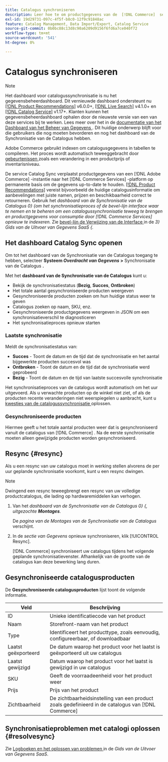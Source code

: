 ```yaml
---
title: Catalogus synchroniseren
description: Leer hoe te om productgegevens van de  [!DNL Commerce]  server naar  [!DNL Commerce Services] uit te voeren.
exl-id: 19d29731-097c-4f5f-b8c0-12f9c91848ac
feature: Catalog Management, Data Import/Export, Catalog Service
source-git-commit: 0b0bc88c13d8c90a6209d9156f6fd6a7ce040f72
workflow-type: tm+mt
source-wordcount: '541'
ht-degree: 0%

---
```



# Catalogus synchroniseren

>[!NOTE]
>
> Het dashboard voor catalogussynchronisatie is nu het gegevensbeheerdashboard. Dit vernieuwde dashboard ondersteunt nu [[!DNL Product Recommendations]](../product-recommendations/guide-overview.md) v6.0.0+, [[!DNL Live Search]](../live-search/overview.md) v4.1.0+ en [[!DNL Catalog Service]](../catalog-service/overview.md) v1.17+. Klanten kunnen het gegevensbeheerdashboard ophalen door de nieuwste versie van een van deze services bij te werken. Lees meer over het in de [ documentatie van het Dashboard van het Beheer van Gegevens ](https://experienceleague.adobe.com/docs/commerce-admin/systems/data-transfer/data-dashboard.html). Dit huidige onderwerp blijft voor die gebruikers die nog moeten bevorderen en nog het dashboard van de Synchronisatie van de Catalogus hebben.

Adobe Commerce gebruikt indexen om catalogusgegevens in tabellen te compileren. Het proces wordt automatisch teweeggebracht door [ gebeurtenissen ](https://experienceleague.adobe.com/docs/commerce-admin/systems/tools/index-management.html#events-that-trigger-full-reindexing) zoals een verandering in een productprijs of inventarisniveau.

De service Catalog Sync verplaatst productgegevens van een [!DNL Adobe Commerce] -instantie naar het [!DNL Commerce Services] -platform op permanente basis om de gegevens up-to-date te houden. [[!DNL Product Recommendations]](/help/product-recommendations/overview.md) vereist bijvoorbeeld de huidige catalogusinformatie om aanbevelingen met juiste namen, prijzen en beschikbaarheid correct te retourneren. Gebruik het _dashboard van de Synchronisatie van de Catalogus 0} {om het synchronisatieproces of de bevel-lijn interface waar te nemen en te beheren om een catalogussynchronisatie teweeg te brengen en productgegevens voor consumptie door [!DNL Commerce Services] opnieuw te indexeren._ Zie [ bevel-lijn de Verwijzing van de Interface ](../data-export/data-export-cli-commands.md) in de _3} Gids van de Uitvoer van Gegevens SaaS {._

## Het dashboard Catalog Sync openen

Om tot het dashboard van de Synchronisatie van de Catalogus toegang te hebben, selecteer **Systeem _Overdracht van Gegevens_ >** Synchronisatie van de Catalogus **.**

Met het **dashboard van de Synchronisatie van de Catalogus** kunt u:

- Bekijk de synchronisatiestatus (**Bezig**, **Succes**, **Ontbroken**)
- Het totale aantal gesynchroniseerde producten weergeven
- Gesynchroniseerde producten zoeken om hun huidige status weer te geven
- Catalogus zoeken op naam, SKU, enz.
- Gesynchroniseerde productgegevens weergeven in JSON om een synchronisatieverschil te diagnosticeren
- Het synchronisatieproces opnieuw starten

### Laatste synchronisatie

Meldt de synchronisatiestatus van:

- **Succes** - Toont de datum en de tijd dat de synchronisatie en het aantal bijgewerkte producten succesvol was
- **Ontbroken** - Toont de datum en de tijd dat de synchronisatie werd geprobeerd
- **Bezig** - Toont de datum en de tijd van laatste succesvolle synchronisatie

Het synchronisatieproces van de catalogus wordt automatisch om het uur uitgevoerd. Als u verwachte producten op de winkel niet ziet, of als de producten recente veranderingen niet weerspiegelen u aanbracht, kunt u [ kwesties van de catalogussynchronisatie ](#resolvesync) oplossen.

### Gesynchroniseerde producten

Hiermee geeft u het totale aantal producten weer dat is gesynchroniseerd vanuit de catalogus van [!DNL Commerce] . Na de eerste synchronisatie moeten alleen gewijzigde producten worden gesynchroniseerd.

## Resync {#resync}

Als u een resync van uw catalogus moet in werking stellen alvorens de per uur geplande synchronisatie voorkomt, kunt u een resync dwingen.

>[!NOTE]
>
> Dwingend een resync teweegbrengt een resync van uw volledige productcatalogus, die lading op hardwaremiddelen kan verhogen.

1. Van het _dashboard van de Synchronisatie van de Catalogus 0} {, uitgezochte **Montages**._

   De _pagina van de Montages van de Synchronisatie van de Catalogus_ verschijnt.

1. In de _sectie van Gegevens_ opnieuw synchroniseren, klik [!UICONTROL Resync].

   [!DNL Commerce] synchroniseert uw catalogus tijdens het volgende geplande synchronisatievenster. Afhankelijk van de grootte van de catalogus kan deze bewerking lang duren.

## Gesynchroniseerde catalogusproducten

De **Gesynchroniseerde catalogusproducten** lijst toont de volgende informatie.

| Veld | Beschrijving |
|---|---|
| ID | Unieke identificatiecode van het product |
| Naam | Storefront-naam van het product |
| Type | Identificeert het producttype, zoals eenvoudig, configureerbaar, of downloadbaar |
| Laatst geëxporteerd | De datum waarop het product voor het laatst is geëxporteerd uit uw catalogus |
| Laatst gewijzigd | Datum waarop het product voor het laatst is gewijzigd in uw catalogus |
| SKU | Geeft de voorraadeenheid voor het product weer |
| Prijs | Prijs van het product |
| Zichtbaarheid | De zichtbaarheidsinstelling van een product zoals gedefinieerd in de catalogus van [!DNL Commerce] |

## Synchronisatieproblemen met catalogi oplossen {#resolvesync}

Zie [ Logboeken en het oplossen van problemen ](../data-export/troubleshooting-logging.md#troubleshooting) in de _Gids van de Uitvoer van Gegevens SaaS_.
